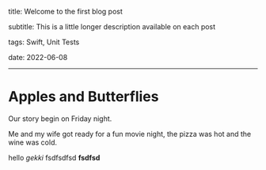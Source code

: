 title: Welcome to the first blog post

subtitle: This is a little longer description available on each post

tags: Swift, Unit Tests

date: 2022-06-08

---

# Apples and Butterflies
Our story begin on Friday night.

Me and my wife got ready for a fun movie night, the pizza was hot and the wine was cold.

hello *gekki* fsdfsdfsd **fsdfsd**